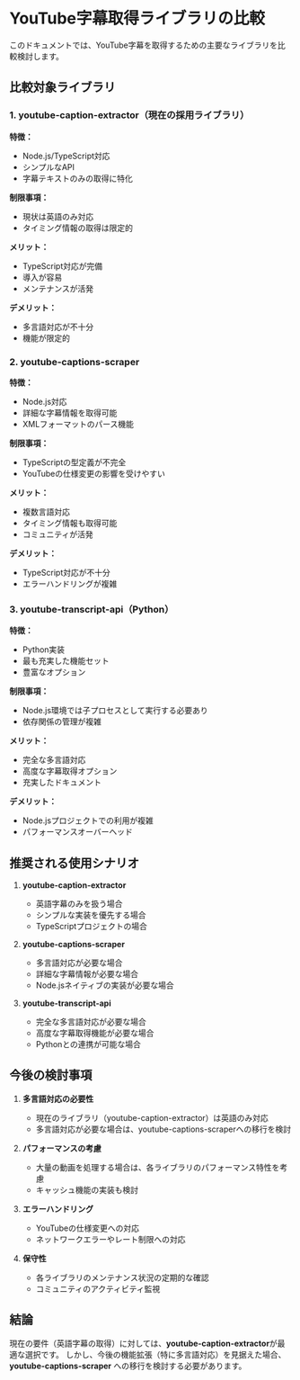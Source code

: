 # YouTube字幕取得ライブラリの比較

このドキュメントでは、YouTube字幕を取得するための主要なライブラリを比較検討します。

## 比較対象ライブラリ

### 1. youtube-caption-extractor（現在の採用ライブラリ）

**特徴：**
- Node.js/TypeScript対応
- シンプルなAPI
- 字幕テキストのみの取得に特化

**制限事項：**
- 現状は英語のみ対応
- タイミング情報の取得は限定的

**メリット：**
- TypeScript対応が完備
- 導入が容易
- メンテナンスが活発

**デメリット：**
- 多言語対応が不十分
- 機能が限定的

### 2. youtube-captions-scraper

**特徴：**
- Node.js対応
- 詳細な字幕情報を取得可能
- XMLフォーマットのパース機能

**制限事項：**
- TypeScriptの型定義が不完全
- YouTubeの仕様変更の影響を受けやすい

**メリット：**
- 複数言語対応
- タイミング情報も取得可能
- コミュニティが活発

**デメリット：**
- TypeScript対応が不十分
- エラーハンドリングが複雑

### 3. youtube-transcript-api（Python）

**特徴：**
- Python実装
- 最も充実した機能セット
- 豊富なオプション

**制限事項：**
- Node.js環境では子プロセスとして実行する必要あり
- 依存関係の管理が複雑

**メリット：**
- 完全な多言語対応
- 高度な字幕取得オプション
- 充実したドキュメント

**デメリット：**
- Node.jsプロジェクトでの利用が複雑
- パフォーマンスオーバーヘッド

## 推奨される使用シナリオ

1. **youtube-caption-extractor**
   - 英語字幕のみを扱う場合
   - シンプルな実装を優先する場合
   - TypeScriptプロジェクトの場合

2. **youtube-captions-scraper**
   - 多言語対応が必要な場合
   - 詳細な字幕情報が必要な場合
   - Node.jsネイティブの実装が必要な場合

3. **youtube-transcript-api**
   - 完全な多言語対応が必要な場合
   - 高度な字幕取得機能が必要な場合
   - Pythonとの連携が可能な場合

## 今後の検討事項

1. **多言語対応の必要性**
   - 現在のライブラリ（youtube-caption-extractor）は英語のみ対応
   - 多言語対応が必要な場合は、youtube-captions-scraperへの移行を検討

2. **パフォーマンスの考慮**
   - 大量の動画を処理する場合は、各ライブラリのパフォーマンス特性を考慮
   - キャッシュ機能の実装も検討

3. **エラーハンドリング**
   - YouTubeの仕様変更への対応
   - ネットワークエラーやレート制限への対応

4. **保守性**
   - 各ライブラリのメンテナンス状況の定期的な確認
   - コミュニティのアクティビティ監視

## 結論

現在の要件（英語字幕の取得）に対しては、**youtube-caption-extractor**が最適な選択です。
しかし、今後の機能拡張（特に多言語対応）を見据えた場合、**youtube-captions-scraper**
への移行を検討する必要があります。